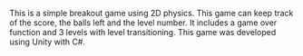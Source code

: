 This is a simple breakout game using 2D physics. This game can keep track of the score, the balls left and the level number. It includes a game over function and 3 levels with level transitioning. This game was developed using Unity with C#.
